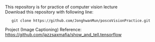 This repository is for practice of computer vision lecture <br>
Download this repository with following line:<br>
 ```
    git clone https://github.com/JonghwanMun/poscoVisionPractice.git
 ```

Project (Image Captioning) Reference:
https://github.com/jazzsaxmafia/show_and_tell.tensorflow
